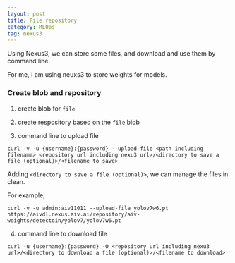 ```yaml
---
layout: post
title: File repository
category: MLOps
tag: nexus3
---
```


Using Nexus3, we can store some files, and download and use them by command line. 

For me, I am using neuxs3 to store weights for models.

### Create blob and repository

1. create blob for `file`

2. create respository based on the `file` blob

3. command line to upload file
```
curl -v -u {username}:{password} --upload-file <path including filename> <repository url including nexu3 url>/<directory to save a file (optional)>/<filename to save>
```

Adding `<directory to save a file (optional)>`, we can manage the files in clean.

For example, 
```
curl -v -u admin:aiv11011 --upload-file yolov7w6.pt https://aivdl.nexus.aiv.ai/repository/aiv-weights/detectoin/yolov7/yolov7w6.pt
```


4. command line to download file
```
curl -u {username}:{password} -O <repository url including nexu3 url>/<directory to download a file (optional)>/<filename to download>
```

